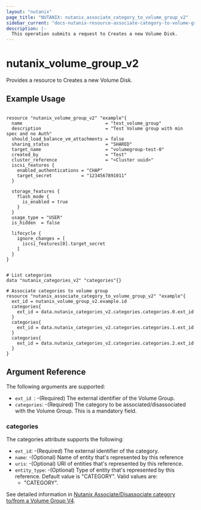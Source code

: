 ```yaml
---
layout: "nutanix"
page_title: "NUTANIX: nutanix_associate_category_to_volume_group_v2"
sidebar_current: "docs-nutanix-resource-associate-category-to-volume-group-v2"
description: |-
  This operation submits a request to Creates a new Volume Disk.
---
```


# nutanix_volume_group_v2

Provides a resource to Creates a new Volume Disk.

## Example Usage

```hcl

resource "nutanix_volume_group_v2" "example"{
  name                               = "test_volume_group"
  description                        = "Test Volume group with min spec and no Auth"
  should_load_balance_vm_attachments = false
  sharing_status                     = "SHARED"
  target_name                        = "volumegroup-test-0"
  created_by                         = "Test"
  cluster_reference                  = "<Cluster uuid>"
  iscsi_features {
    enabled_authentications = "CHAP"
    target_secret           = "1234567891011"
  }

  storage_features {
    flash_mode {
      is_enabled = true
    }
  }
  usage_type = "USER"
  is_hidden  = false

  lifecycle {
    ignore_changes = [
      iscsi_features[0].target_secret
    ]
  }
}


# List categories
data "nutanix_categories_v2" "categories"{}

# Associate categories to volume group
resource "nutanix_associate_category_to_volume_group_v2" "example"{
  ext_id = nutanix_volume_group_v2.example.id
  categories{
    ext_id = data.nutanix_categories_v2.categories.categories.0.ext_id
  }
  categories{
    ext_id = data.nutanix_categories_v2.categories.categories.1.ext_id
  }
  categories{
    ext_id = data.nutanix_categories_v2.categories.categories.2.ext_id
  }
}
```

## Argument Reference

The following arguments are supported:

* `ext_id `: -(Required) The external identifier of the Volume Group.
* `categories`: -(Required) The category to be associated/disassociated with the Volume Group. This is a mandatory field.


### categories

The categories attribute supports the following:

* `ext_id`: -(Required) The external identifier of the category.
* `name`: -(Optional) Name of entity that's represented by this reference
* `uris`: -(Optional) URI of entities that's represented by this reference.
* `entity_type`: -(Optional) Type of entity that's represented by this reference. Default value is "CATEGORY". Valid values are:
  * "CATEGORY".

See detailed information in [Nutanix Associate/Disassociate category to/from a Volume Group V4](https://developers.nutanix.com/api-reference?namespace=volumes&version=v4.0#tag/VolumeGroups/operation/associateCategory).
